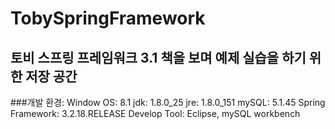 # TobySpringFramework

## 토비 스프링 프레임워크 3.1 책을 보며 예제 실습을 하기 위한 저장 공간

###개발 환경:
Window OS: 8.1
jdk: 1.8.0_25
jre: 1.8.0_151
mySQL: 5.1.45
Spring Framework: 3.2.18.RELEASE
Develop Tool: Eclipse, mySQL workbench